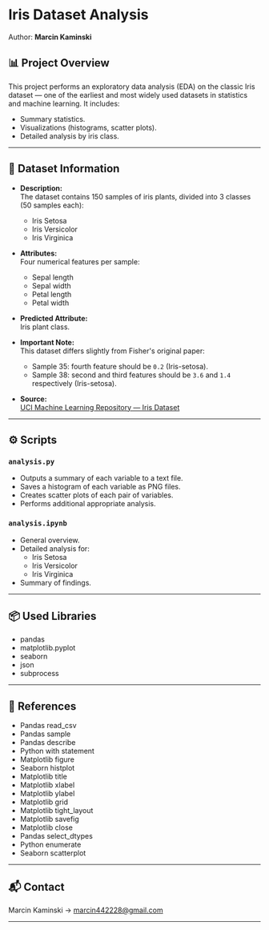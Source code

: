 # Iris Dataset Analysis

Author: **Marcin Kaminski**

## 📊 Project Overview

This project performs an exploratory data analysis (EDA) on the classic Iris dataset — one of the earliest and most widely used datasets in statistics and machine learning. It includes:

- Summary statistics.
- Visualizations (histograms, scatter plots).
- Detailed analysis by iris class.

---

## 📁 Dataset Information

- **Description:**  
  The dataset contains 150 samples of iris plants, divided into 3 classes (50 samples each):
  - Iris Setosa
  - Iris Versicolor
  - Iris Virginica

- **Attributes:**  
  Four numerical features per sample:
  - Sepal length
  - Sepal width
  - Petal length
  - Petal width

- **Predicted Attribute:**  
  Iris plant class.

- **Important Note:**  
  This dataset differs slightly from Fisher's original paper:
  - Sample 35: fourth feature should be `0.2` (Iris-setosa).
  - Sample 38: second and third features should be `3.6` and `1.4` respectively (Iris-setosa).

- **Source:**  
  [UCI Machine Learning Repository — Iris Dataset](https://archive.ics.uci.edu/dataset/53/iris)

---

## ⚙️ Scripts

### `analysis.py`

- Outputs a summary of each variable to a text file.
- Saves a histogram of each variable as PNG files.
- Creates scatter plots of each pair of variables.
- Performs additional appropriate analysis.

### `analysis.ipynb`

- General overview.
- Detailed analysis for:
  - Iris Setosa
  - Iris Versicolor
  - Iris Virginica
- Summary of findings.

---

## 📦 Used Libraries

- pandas  
- matplotlib.pyplot  
- seaborn  
- json  
- subprocess  

---

## 🔗 References

- Pandas read_csv  
- Pandas sample  
- Pandas describe  
- Python with statement  
- Matplotlib figure  
- Seaborn histplot  
- Matplotlib title  
- Matplotlib xlabel  
- Matplotlib ylabel  
- Matplotlib grid  
- Matplotlib tight_layout  
- Matplotlib savefig  
- Matplotlib close  
- Pandas select_dtypes  
- Python enumerate  
- Seaborn scatterplot  

---

## 📬 Contact

Marcin Kaminski → [marcin442228@gmail.com](mailto:marcin442228@gmail.com)

---




